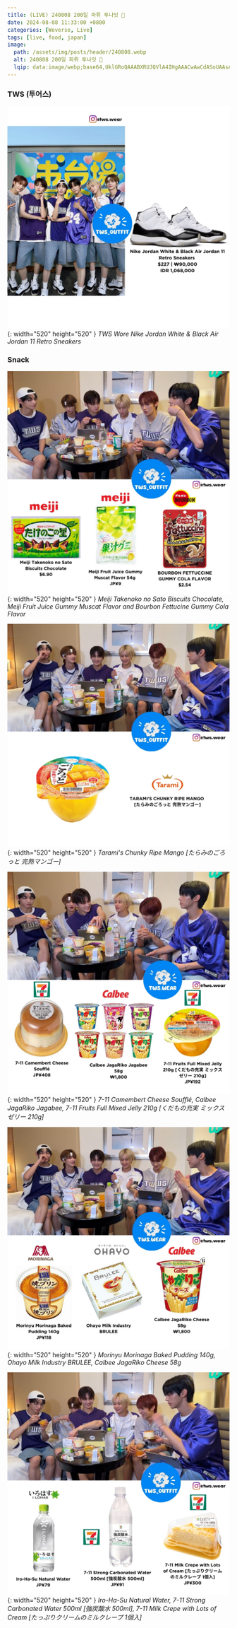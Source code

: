 ```yaml
---
title: (LIVE) 240808 200일 파뤼 투나잇 🎉
date: 2024-08-08 11:33:00 +0800
categories: [Weverse, Live]
tags: [live, food, japan]
image:
  path: /assets/img/posts/header/240808.webp
  alt: 240808 200일 파뤼 투나잇 🎉
  lqip: data:image/webp;base64,UklGRoQAAABXRUJQVlA4IHgAAACwAwCdASoUAAsAPzmGuVOvKSWisAgB4CcJagCsABToTJ3u03c10ADJQ+bdgUyLF5AuzUe28YBW7Nyog81Xhqng1J2VZNC7rO8in1dG+BLcVIDC3LBHRfejxFIsEQ19UYS6MbzPRNeyovV87FZYbFW0CNfTYyJb4AA=
---
```


### TWS (투어스)

![Desktop View](/assets/img/posts/weverse-live/240808-tws.jpg){: width="520" height="520" }
_TWS Wore Nike Jordan White & Black Air Jordan 11 Retro Sneakers_

### Snack 

![Desktop View](/assets/img/posts/weverse-live/240808-food.jpg){: width="520" height="520" }
_Meiji Takenoko no Sato Biscuits Chocolate, Meiji Fruit Juice Gummy Muscat Flavor and Bourbon Fettucine Gummy Cola Flavor_

![Desktop View](/assets/img/posts/weverse-live/240808-food-1.jpg){: width="520" height="520" }
_Tarami's Chunky Ripe Mango [たらみのごろっと 完熟マンゴー]_

![Desktop View](/assets/img/posts/weverse-live/240808-food-2.jpg){: width="520" height="520" }
_7-11 Camembert Cheese Soufflé, Calbee JagaRiko Jagabee, 7-11 Fruits Full Mixed Jelly 210g [くだもの充実 ミックスゼリー 210g]_

![Desktop View](/assets/img/posts/weverse-live/240808-food-3.jpg){: width="520" height="520" }
_Morinyu Morinaga Baked Pudding 140g, Ohayo Milk Industry BRULEE, Calbee JagaRiko Cheese 58g_

![Desktop View](/assets/img/posts/weverse-live/240808-food-4.jpg){: width="520" height="520" }
_Iro-Ha-Su Natural Water, 7-11 Strong Carbonated Water 500ml [強炭酸水 500ml], 7-11 Milk Crepe with Lots of Cream [たっぷりクリームのミルクレープ 1個入]_